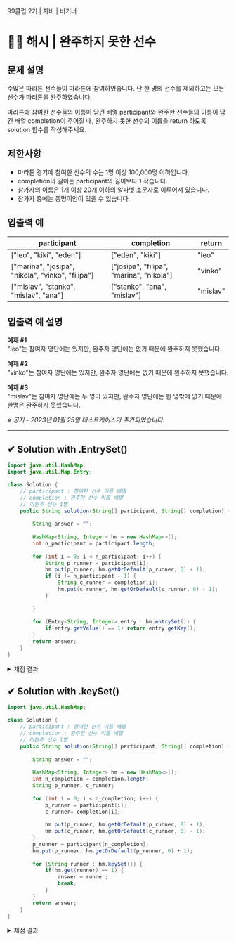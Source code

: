 99클럽 2기 | 자바 | 비기너
# 🏃‍♂️ 해시 | 완주하지 못한 선수

## 문제 설명
수많은 마라톤 선수들이 마라톤에 참여하였습니다. 단 한 명의 선수를 제외하고는 모든 선수가 마라톤을 완주하였습니다.

마라톤에 참여한 선수들의 이름이 담긴 배열 participant와 완주한 선수들의 이름이 담긴 배열 completion이 주어질 때, 완주하지 못한 선수의 이름을 return 하도록 solution 함수를 작성해주세요.

## 제한사항
- 마라톤 경기에 참여한 선수의 수는 1명 이상 100,000명 이하입니다.
- completion의 길이는 participant의 길이보다 1 작습니다.
- 참가자의 이름은 1개 이상 20개 이하의 알파벳 소문자로 이루어져 있습니다.
- 참가자 중에는 동명이인이 있을 수 있습니다.
  
## 입출력 예
| **participant**                                   | **completion**                           | **return** |
|---------------------------------------------------|------------------------------------------|------------|
| ["leo", "kiki", "eden"]                           | ["eden", "kiki"]                         | "leo"      |
| ["marina", "josipa", "nikola", "vinko", "filipa"] | ["josipa", "filipa", "marina", "nikola"] | "vinko"    |
| ["mislav", "stanko", "mislav", "ana"]             | ["stanko", "ana", "mislav"]              | "mislav"   |

## 입출력 예 설명

**예제 #1**  
"leo"는 참여자 명단에는 있지만, 완주자 명단에는 없기 때문에 완주하지 못했습니다.

**예제 #2**  
"vinko"는 참여자 명단에는 있지만, 완주자 명단에는 없기 때문에 완주하지 못했습니다.

**예제 #3**  
"mislav"는 참여자 명단에는 두 명이 있지만, 완주자 명단에는 한 명밖에 없기 때문에 한명은 완주하지 못했습니다.

*※ 공지 - 2023년 01월 25일 테스트케이스가 추가되었습니다.*

---

## ✔ Solution with .EntrySet()
```java
import java.util.HashMap;
import java.util.Map.Entry;

class Solution {
    // participant : 참여한 선수 이름 배열
    // completion : 완주한 선수 이름 배열
    // 미완주 선수 1명
    public String solution(String[] participant, String[] completion) {
        
        String answer = "";
        
        HashMap<String, Integer> hm = new HashMap<>();
        int n_participant = participant.length;
        
        for (int i = 0; i < n_participant; i++) {
            String p_runner = participant[i];
            hm.put(p_runner, hm.getOrDefault(p_runner, 0) + 1);
            if (i != n_participant - 1) {
                String c_runner = completion[i];
                hm.put(c_runner, hm.getOrDefault(c_runner, 0) - 1);
            }
            
        }
                
        for (Entry<String, Integer> entry : hm.entrySet()) {
            if(entry.getValue() == 1) return entry.getKey();
        }
        return answer;
    }
}
```

<details>
    <img src="https://github.com/MinjuKang727/I_am_Super_Junior/assets/108849480/7d263e65-6251-4c14-9bd1-32c254c44ae7" alt="채점 결과">
    <summary>채점 결과</summary>

</details>

## ✔ Solution with .keySet()
```java
import java.util.HashMap;

class Solution {
    // participant : 참여한 선수 이름 배열
    // completion : 완주한 선수 이름 배열
    // 미완주 선수 1명
    public String solution(String[] participant, String[] completion) {
        
        String answer = "";
        
        HashMap<String, Integer> hm = new HashMap<>();
        int n_completion = completion.length;
        String p_runner, c_runner;
        
        for (int i = 0; i < n_completion; i++) {
            p_runner = participant[i];
            c_runner= completion[i];
                     
            hm.put(p_runner, hm.getOrDefault(p_runner, 0) + 1);
            hm.put(c_runner, hm.getOrDefault(c_runner, 0) - 1);
        }
        p_runner = participant[n_completion];
        hm.put(p_runner, hm.getOrDefault(p_runner, 0) + 1);
                
        for (String runner : hm.keySet()) {
            if(hm.get(runner) == 1) {
                answer = runner;
                break;
            }
        }
        return answer;
    }
}
```
<details>
    <img src="https://github.com/MinjuKang727/I_am_Super_Junior/assets/108849480/f52ee06c-5004-4844-a30a-fff1c64dbfd9" alt="채점 결과">
    <summary>채점 결과</summary>

</details>

